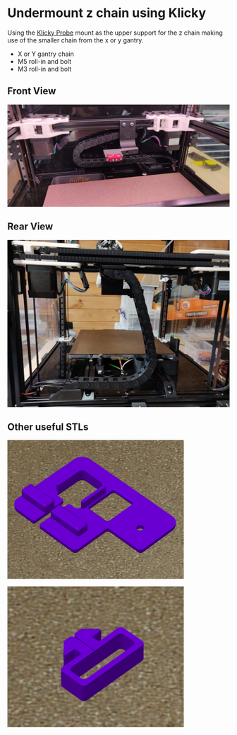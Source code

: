 # Undermount z chain using Klicky
Using the [Klicky Probe](https://github.com/jlas1/Klicky-Probe) mount 
as the upper support for the z chain making use of the smaller chain from
the x or y gantry.

- X or Y gantry chain
- M5 roll-in and bolt
- M3 roll-in and bolt

## Front View
![Front View](Images/FrontView.jpg)

## Rear View
![Rear View](Images/RearView.jpg)

## Other useful STLs
![Cable Cover with cable](Images/CableCover.png)

![Clip for the AB cables](Images/CableClip.png)
